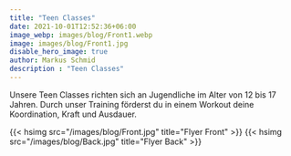 ```yaml
---
title: "Teen Classes"
date: 2021-10-01T12:52:36+06:00
image_webp: images/blog/Front1.webp
image: images/blog/Front1.jpg
disable_hero_image: true
author: Markus Schmid
description : "Teen Classes"
---
```

Unsere Teen Classes richten sich an Jugendliche im Alter von 12 bis 17 Jahren. Durch unser Training förderst du in einem Workout deine Koordination, Kraft und Ausdauer.

{{< hsimg src="/images/blog/Front.jpg" title="Flyer Front" >}}
{{< hsimg src="/images/blog/Back.jpg" title="Flyer Back" >}}

